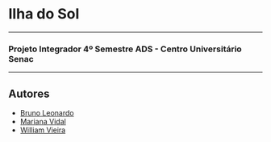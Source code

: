 # Ilha do Sol

---

### Projeto Integrador 4º Semestre ADS - Centro Universitário Senac

---

## Autores
- [Bruno Leonardo](https://www.github.com/brunols7)
- [Mariana Vidal](https://github.com/MarianaVidalV)
- [William Vieira](https://github.com/willvieirasousa)
